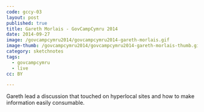 ```yaml
---
code: gccy-03
layout: post
published: true
title: Gareth Morlais - GovCampCymru 2014
date: 2014-09-27
image: /govcampcymru2014/govcampcymru2014-gareth-morlais.gif
image-thumb: /govcampcymru2014/govcampcymru2014-gareth-morlais-thumb.gif
category: sketchnotes
tags:
  - govcampcymru
  - live
cc: BY

---
```


Gareth lead a discussion that touched on hyperlocal sites and how to make information easily consumable.
